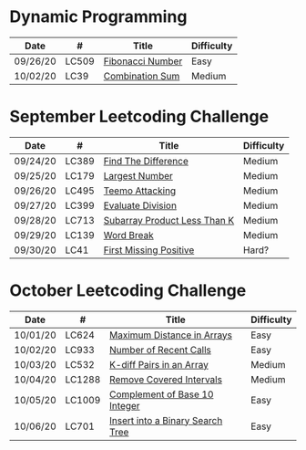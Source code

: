 # Dynamic Programming  
| Date | # | Title | Difficulty |
| ---- |---| ----- | ---------- |
| 09/26/20| LC509 | [Fibonacci Number](LC509FibonacciNumber.java) | Easy | 
| 10/02/20| LC39 | [Combination Sum](LC39CombinationSum.java) | Medium | 

# September Leetcoding Challenge
| Date | # | Title | Difficulty |
| ---- |---| ----- | ---------- |
| 09/24/20| LC389 | [Find The Difference](LC389FindTheDifference.java ) | Medium | 
| 09/25/20| LC179 | [Largest Number](LC179LargestNumber.java) | Medium | 
| 09/26/20| LC495 | [Teemo Attacking](LC495TeemoAttacking.java) | Medium | 
| 09/27/20| LC399 | [Evaluate Division](LC399EvaluateDivision.java) | Medium | 
| 09/28/20| LC713 | [Subarray Product Less Than K](LC713SubarrayProductLessThanK.java) | Medium | 
| 09/29/20| LC139 | [Word Break](LC139WordBreak.java) | Medium | 
| 09/30/20| LC41 | [First Missing Positive](LC41FirstMissingPositive.java) | Hard? | 

# October Leetcoding Challenge
| Date | # | Title | Difficulty |
| ---- |---| ----- | ---------- |
| 10/01/20| LC624 | [Maximum Distance in Arrays](LC624MaximumDistanceinArrays.java) | Easy |
| 10/02/20| LC933 | [Number of Recent Calls](LC933NumberofRecentCalls.java) | Easy |
| 10/03/20| LC532 | [K-diff Pairs in an Array](LC532KdiffPairsinanArray.java) | Medium |
| 10/04/20| LC1288 | [Remove Covered Intervals](LC1288RemoveCoveredIntervals.java) | Medium |
| 10/05/20| LC1009 | [Complement of Base 10 Integer](LC1009ComplementofBase10Integer.java) | Easy |
| 10/06/20| LC701 | [Insert into a Binary Search Tree](LC701InsertintoaBinarySearchTree.java) | Easy |

